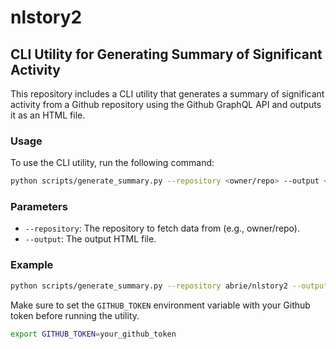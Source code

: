 # nlstory2

## CLI Utility for Generating Summary of Significant Activity

This repository includes a CLI utility that generates a summary of significant activity from a Github repository using the Github GraphQL API and outputs it as an HTML file.

### Usage

To use the CLI utility, run the following command:

```sh
python scripts/generate_summary.py --repository <owner/repo> --output <output_file>
```

### Parameters

- `--repository`: The repository to fetch data from (e.g., owner/repo).
- `--output`: The output HTML file.

### Example

```sh
python scripts/generate_summary.py --repository abrie/nlstory2 --output summary.html
```

Make sure to set the `GITHUB_TOKEN` environment variable with your Github token before running the utility.

```sh
export GITHUB_TOKEN=your_github_token
```
